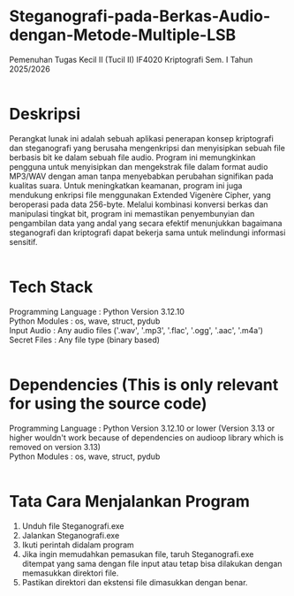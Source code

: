 # Steganografi-pada-Berkas-Audio-dengan-Metode-Multiple-LSB
Pemenuhan Tugas Kecil II (Tucil II) IF4020 Kriptografi Sem. I Tahun 2025/2026 <br><br>

# Deskripsi
Perangkat lunak ini adalah sebuah aplikasi penerapan konsep kriptografi dan steganografi yang berusaha mengenkripsi dan menyisipkan sebuah file berbasis bit ke dalam sebuah file audio. Program ini memungkinkan pengguna untuk menyisipkan dan mengekstrak file dalam format audio MP3/WAV dengan aman tanpa menyebabkan perubahan signifikan pada kualitas suara. Untuk meningkatkan keamanan, program ini juga mendukung enkripsi file menggunakan Extended Vigenère Cipher, yang beroperasi pada data 256-byte. Melalui kombinasi konversi berkas dan manipulasi tingkat bit, program ini memastikan penyembunyian dan pengambilan data yang andal yang secara efektif menunjukkan bagaimana steganografi dan kriptografi dapat bekerja sama untuk melindungi informasi sensitif. <br><br>

# Tech Stack
Programming Language : Python Version 3.12.10 <br>
Python Modules : os, wave, struct, pydub <br>
Input Audio : Any audio files ('.wav', '.mp3', '.flac', '.ogg', '.aac', '.m4a') <br>
Secret Files : Any file type (binary based) <br><br>

# Dependencies (This is only relevant for using the source code)
Programming Language : Python Version 3.12.10 or lower (Version 3.13 or higher wouldn't work because of dependencies on audioop library which is removed on version 3.13) <br>
Python Modules : os, wave, struct, pydub <br><br>

# Tata Cara Menjalankan Program
1. Unduh file Steganografi.exe <br>
2. Jalankan Steganografi.exe <br>
3. Ikuti perintah didalam program <br>
4. Jika ingin memudahkan pemasukan file, taruh Steganografi.exe ditempat yang sama dengan file input atau tetap bisa dilakukan dengan memasukkan direktori file. <br>
5. Pastikan direktori dan ekstensi file dimasukkan dengan benar. <br><br>
